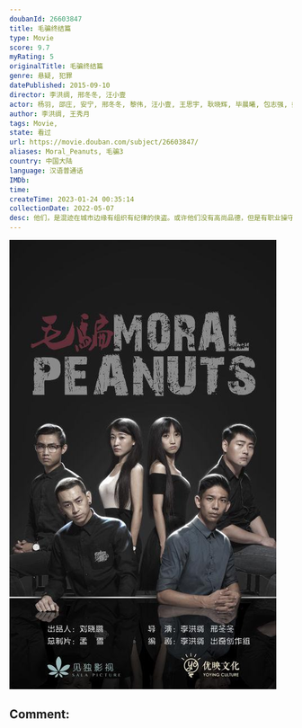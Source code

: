 ```yaml
---
doubanId: 26603847
title: 毛骗终结篇
type: Movie
score: 9.7
myRating: 5
originalTitle: 毛骗终结篇
genre: 悬疑, 犯罪
datePublished: 2015-09-10
director: 李洪绸, 邢冬冬, 汪小壹
actor: 杨羽, 邵庄, 安宁, 邢冬冬, 黎伟, 汪小壹, 王思宇, 耿晓辉, 毕晨曦, 包志强, 姚梦, 赵宁, 王秀月, 王辰昊, 蔡明, 刘有凯, 刘建民, 大牛, 李洪亮
author: 李洪绸, 王秀月
tags: Movie, 
state: 看过
url: https://movie.douban.com/subject/26603847/
aliases: Moral_Peanuts, 毛骗3
country: 中国大陆
language: 汉语普通话
IMDb: 
time: 
createTime: 2023-01-24 00:35:14
collectionDate: 2022-05-07
desc: 他们，是混迹在城市边缘有组织有纪律的侠盗。或许他们没有高尚品德，但是有职业操守。他们，是高智商的艺术家，精密算计着每一步的计划，锁定目标、制定计划、精心布局、诱敌深入，最后把贪婪好色和为富不仁者收入网...
---
```


![image](assets/p2480805230.jpg)

Comment: 
---

